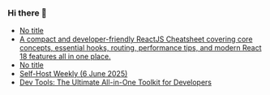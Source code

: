 ### Hi there 👋

<!-- daily.dev BOOKMARKS:START -->
- [No title](https://app.daily.dev/posts/5IH49Iblr?utm_source=rss&utm_medium=bookmarks&utm_campaign=PnGboN99PhXCxFrWGGg2C)
- [A compact and developer-friendly ReactJS Cheatsheet covering core concepts, essential hooks, routing, performance tips, and modern React 18 features all in one place.](https://app.daily.dev/posts/nfZD2X24p?utm_source=rss&utm_medium=bookmarks&utm_campaign=PnGboN99PhXCxFrWGGg2C)
- [No title](https://app.daily.dev/posts/DEbnDobgl?utm_source=rss&utm_medium=bookmarks&utm_campaign=PnGboN99PhXCxFrWGGg2C)
- [Self-Host Weekly &lpar;6 June 2025&rpar;](https://app.daily.dev/posts/qYDEVWSTb?utm_source=rss&utm_medium=bookmarks&utm_campaign=PnGboN99PhXCxFrWGGg2C)
- [Dev Tools: The Ultimate All-in-One Toolkit for Developers](https://app.daily.dev/posts/7MVtQpZOh?utm_source=rss&utm_medium=bookmarks&utm_campaign=PnGboN99PhXCxFrWGGg2C)
<!-- daily.dev BOOKMARKS:END -->

<!--
**dinesh4monto/dinesh4monto** is a ✨ _special_ ✨ repository because its `README.md` (this file) appears on your GitHub profile.

Here are some ideas to get you started:

- 🔭 I’m currently working on ...
- 🌱 I’m currently learning ...
- 👯 I’m looking to collaborate on ...
- 🤔 I’m looking for help with ...
- 💬 Ask me about ...
- 📫 How to reach me: ...
- 😄 Pronouns: ...
- ⚡ Fun fact: ...
-->
